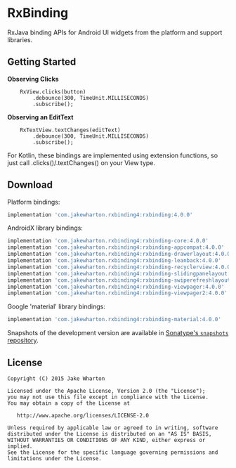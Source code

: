 RxBinding
=========

RxJava binding APIs for Android UI widgets from the platform and support libraries.

Getting Started
---------------
**Observing Clicks**
```
    RxView.clicks(button)
        .debounce(300, TimeUnit.MILLISECONDS)
        .subscribe();
```

**Observing an EditText**
```
    RxTextView.textChanges(editText)
        .debounce(300, TimeUnit.MILLISECONDS)
        .subscribe();
```
For Kotlin, these bindings are implemented using extension functions,
so just call .clicks()/.textChanges() on your View type.

Download
--------

Platform bindings:
```groovy
implementation 'com.jakewharton.rxbinding4:rxbinding:4.0.0'
```

AndroidX library bindings:
```groovy
implementation 'com.jakewharton.rxbinding4:rxbinding-core:4.0.0'
implementation 'com.jakewharton.rxbinding4:rxbinding-appcompat:4.0.0'
implementation 'com.jakewharton.rxbinding4:rxbinding-drawerlayout:4.0.0'
implementation 'com.jakewharton.rxbinding4:rxbinding-leanback:4.0.0'
implementation 'com.jakewharton.rxbinding4:rxbinding-recyclerview:4.0.0'
implementation 'com.jakewharton.rxbinding4:rxbinding-slidingpanelayout:4.0.0'
implementation 'com.jakewharton.rxbinding4:rxbinding-swiperefreshlayout:4.0.0'
implementation 'com.jakewharton.rxbinding4:rxbinding-viewpager:4.0.0'
implementation 'com.jakewharton.rxbinding4:rxbinding-viewpager2:4.0.0'
```

Google 'material' library bindings:
```groovy
implementation 'com.jakewharton.rxbinding4:rxbinding-material:4.0.0'
```

Snapshots of the development version are available in [Sonatype's `snapshots` repository][snap].


License
-------

    Copyright (C) 2015 Jake Wharton

    Licensed under the Apache License, Version 2.0 (the "License");
    you may not use this file except in compliance with the License.
    You may obtain a copy of the License at

       http://www.apache.org/licenses/LICENSE-2.0

    Unless required by applicable law or agreed to in writing, software
    distributed under the License is distributed on an "AS IS" BASIS,
    WITHOUT WARRANTIES OR CONDITIONS OF ANY KIND, either express or implied.
    See the License for the specific language governing permissions and
    limitations under the License.





 [snap]: https://oss.sonatype.org/content/repositories/snapshots/
